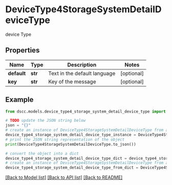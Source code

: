 # DeviceType4StorageSystemDetailDeviceType

device Type

## Properties

Name | Type | Description | Notes
------------ | ------------- | ------------- | -------------
**default** | **str** | Text in the default language | [optional] 
**key** | **str** | Key of the message | [optional] 

## Example

```python
from dscc.models.device_type4_storage_system_detail_device_type import DeviceType4StorageSystemDetailDeviceType

# TODO update the JSON string below
json = "{}"
# create an instance of DeviceType4StorageSystemDetailDeviceType from a JSON string
device_type4_storage_system_detail_device_type_instance = DeviceType4StorageSystemDetailDeviceType.from_json(json)
# print the JSON string representation of the object
print(DeviceType4StorageSystemDetailDeviceType.to_json())

# convert the object into a dict
device_type4_storage_system_detail_device_type_dict = device_type4_storage_system_detail_device_type_instance.to_dict()
# create an instance of DeviceType4StorageSystemDetailDeviceType from a dict
device_type4_storage_system_detail_device_type_from_dict = DeviceType4StorageSystemDetailDeviceType.from_dict(device_type4_storage_system_detail_device_type_dict)
```
[[Back to Model list]](../README.md#documentation-for-models) [[Back to API list]](../README.md#documentation-for-api-endpoints) [[Back to README]](../README.md)


